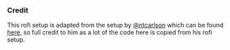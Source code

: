 ### Credit

This rofi setup is adapted from the setup by [@ntcarlson](https://github.com/ntcarlson) which can be found [here](https://github.com/ntcarlson/dotfiles), so full credit to him as a lot of the code here is copied from his rofi setup.
